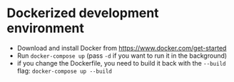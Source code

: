 # Dockerized development environment

- Download and install Docker from https://www.docker.com/get-started
- Run `docker-compose up` (pass `-d` if you want to run it in the background)
- if you change the Dockerfile, you need to build it back with the `--build` flag: `docker-compose up --build`
